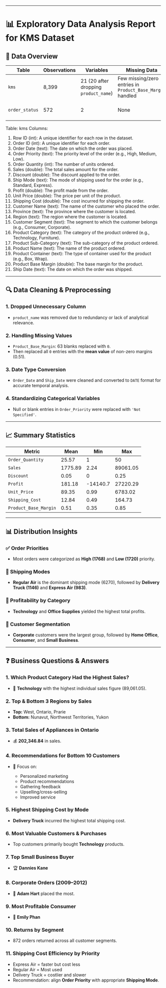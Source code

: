 
---

# 📊 Exploratory Data Analysis Report for KMS Dataset

## 📁 Data Overview

| Table          | Observations | Variables                             | Missing Data                                              | Notes                       |
| -------------- | ------------ | ------------------------------------- | --------------------------------------------------------- | --------------------------- |
| `kms`          | 8,399        | 21 (20 after dropping `product_name`) | Few missing/zero entries in `Product_Base_Margin` handled | Main transactional dataset  |
| `order_status` | 572          | 2                                     | None                                                      | Used to track return status |
Table: kms
Columns:
1.	Row ID (int): A unique identifier for each row in the dataset.
2.	Order ID (int): A unique identifier for each order.
3.	Order Date (text): The date on which the order was placed.
4.	Order Priority (text): The priority level of the order (e.g., High, Medium, Low).
5.	Order Quantity (int): The number of units ordered.
6.	Sales (double): The total sales amount for the order.
7.	Discount (double): The discount applied to the order.
8.	Ship Mode (text): The mode of shipping used for the order (e.g., Standard, Express).
9.	Profit (double): The profit made from the order.
10.	Unit Price (double): The price per unit of the product.
11.	Shipping Cost (double): The cost incurred for shipping the order.
12.	Customer Name (text): The name of the customer who placed the order.
13.	Province (text): The province where the customer is located.
14.	Region (text): The region where the customer is located.
15.	Customer Segment (text): The segment to which the customer belongs (e.g., Consumer, Corporate).
16.	Product Category (text): The category of the product ordered (e.g., Technology, Furniture).
17.	Product Sub-Category (text): The sub-category of the product ordered.
18.	Product Name (text): The name of the product ordered.
19.	Product Container (text): The type of container used for the product (e.g., Box, Wrap).
20.	Product Base Margin (double): The base margin for the product.
21.	Ship Date (text): The date on which the order was shipped.

---

## 🔍 Data Cleaning & Preprocessing

### 1. **Dropped Unnecessary Column**

* `product_name` was removed due to redundancy or lack of analytical relevance.

### 2. **Handling Missing Values**

* `Product_Base_Margin`: 63 blanks replaced with `0`.
* Then replaced all `0` entries with the **mean value** of non-zero margins (0.51).

### 3. **Date Type Conversion**

* `Order_Date` and `Ship_Date` were cleaned and converted to `DATE` format for accurate temporal analysis.

### 4. **Standardizing Categorical Variables**

* Null or blank entries in `Order_Priority` were replaced with `'Not Specified'`.

---

## 📈 Summary Statistics

| Metric                | Mean    | Min      | Max      |
| --------------------- | ------- | -------- | -------- |
| `Order_Quantity`      | 25.57   | 1        | 50       |
| `Sales`               | 1775.89 | 2.24     | 89061.05 |
| `Discount`            | 0.05    | 0        | 0.25     |
| `Profit`              | 181.18  | -14140.7 | 27220.29 |
| `Unit_Price`          | 89.35   | 0.99     | 6783.02  |
| `Shipping_Cost`       | 12.84   | 0.49     | 164.73   |
| `Product_Base_Margin` | 0.51    | 0.35     | 0.85     |

---

## 📊 Distribution Insights

### ✅ Order Priorities

* Most orders were categorized as **High (1768)** and **Low (1720)** priority.

### 🚚 Shipping Modes

* **Regular Air** is the dominant shipping mode (6270), followed by **Delivery Truck (1146)** and **Express Air (983)**.

### 💸 Profitability by Category

* **Technology** and **Office Supplies** yielded the highest total profits.

### 👥 Customer Segmentation

* **Corporate** customers were the largest group, followed by **Home Office**, **Consumer**, and **Small Business**.

---

## ❓ Business Questions & Answers

### 1. **Which Product Category Had the Highest Sales?**

* 📌 **Technology** with the highest individual sales figure (89,061.05).

### 2. **Top & Bottom 3 Regions by Sales**

* **Top:** West, Ontario, Prarie
* **Bottom:** Nunavut, Northwest Territories, Yukon

### 3. **Total Sales of Appliances in Ontario**

* 💰 **202,346.84** in sales.

### 4. **Recommendations for Bottom 10 Customers**

* 📢 Focus on:

  * Personalized marketing
  * Product recommendations
  * Gathering feedback
  * Upselling/cross-selling
  * Improved service

### 5. **Highest Shipping Cost by Mode**

* **Delivery Truck** incurred the highest total shipping cost.

### 6. **Most Valuable Customers & Purchases**

* Top customers primarily bought **Technology** products.

### 7. **Top Small Business Buyer**

* 🏆 **Dannies Kane**

### 8. **Corporate Orders (2009–2012)**

* 🥇 **Adam Hart** placed the most.

### 9. **Most Profitable Consumer**

* 💎 **Emily Phan**

### 10. **Returns by Segment**

* 872 orders returned across all customer segments.

### 11. **Shipping Cost Efficiency by Priority**

* Express Air = faster but cost less
* Regular Air = Most used
* Delivery Truck = costlier and slower
* Recommendation: align **Order Priority** with appropriate **Shipping Mode**.

